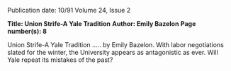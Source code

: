 Publication date: 10/91
Volume 24, Issue 2

**Title: Union Strife-A Yale Tradition**
**Author: Emily Bazelon**
**Page number(s): 8**

Union Strife-A Yale Tradition ..... by Emily Bazelon. With labor negotiations slated 
for the winter, the University appears as antagonistic as ever. Will Yale repeat its 
mistakes of the past?